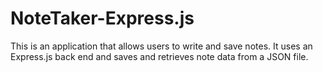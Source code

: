 # NoteTaker-Express.js
 This is an application that allows users to write and save notes. It uses an Express.js back end and saves and retrieves note data from a JSON file.
